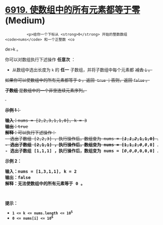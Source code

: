 # [6919. 使数组中的所有元素都等于零][link] (Medium)

[link]: https://leetcode.cn/contest/weekly-contest-353/problems/apply-operations-to-make-all-array-elements-equal-to-zero/


              <p>给你一个下标从 <strong>0</strong> 开始的整数数组 <code>nums</code> 和一个正整数 <co
de>k</code> 。</p>

<p>你可以对数组执行下述操作 <strong>任意次</strong> ：</p>

<ul>
    <li>从数组中选出长度为 <code>k</code> 的 <strong>任一</strong> 子数组，并将子数组中每个元素都 <s
trong>减去</strong> <code>1</code> 。</li>
</ul>

<p>如果你可以使数组中的所有元素都等于 <code>0</code> ，返回  <code>true</code><em> </em>；否则，返回
<em> </em><code>false</code><em> </em>。</p>

<p><strong>子数组</strong> 是数组中的一个非空连续元素序列。</p>

<p> </p>

<p><strong>示例 1：</strong></p>

<pre><strong>输入：</strong>nums = [2,2,3,1,1,0], k = 3
<strong>输出：</strong>true
<strong>解释：</strong>可以执行下述操作：
- 选出子数组 [2,2,3] ，执行操作后，数组变为 nums = [<em><strong>1</strong></em>,<em><strong>1</stron
g></em>,<em><strong>2</strong></em>,1,1,0] 。
- 选出子数组 [2,1,1] ，执行操作后，数组变为 nums = [1,1,<em><strong>1</strong></em>,<em><strong>0</s
trong></em>,<em><strong>0</strong></em>,0] 。
- 选出子数组 [1,1,1] ，执行操作后，数组变为 nums = [<em><strong>0</strong></em>,<em><strong>0</stron
g></em>,<em><strong>0</strong></em>,0,0,0] 。
</pre>

<p><strong>示例 2：</strong></p>

<pre><strong>输入：</strong>nums = [1,3,1,1], k = 2
<strong>输出：</strong>false
<strong>解释：</strong>无法使数组中的所有元素等于 0 。
</pre>

<p> </p>

<p><strong>提示：</strong></p>

<ul>
    <li><code>1 &lt;= k &lt;= nums.length &lt;= 10<sup>5</sup></code></li>
    <li><code>0 &lt;= nums[i] &lt;= 10<sup>6</sup></code></li>
</ul>

            
